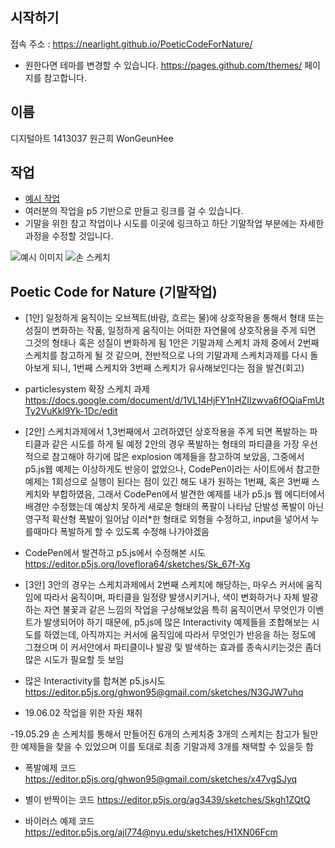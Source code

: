 ## 시작하기

접속 주소 : <https://nearlight.github.io/PoeticCodeForNature/>

 * 원한다면 테마를 변경할 수 있습니다. <https://pages.github.com/themes/> 페이지를 참고합니다.

## 이름
디지털아트 1413037
원근희
WonGeunHee


## 작업
 * [예시 작업](./example/)
 * 여러분의 작업을 p5 기반으로 만들고 링크를 걸 수 있습니다.
 * 기말을 위한 참고 작업이나 시도를 이곳에 링크하고 하단 기말작업 부분에는 자세한 과정을 수정할 것입니다.

 ![예시 이미지](./example_img.png)
 ![손 스케치](./1.png)

## Poetic Code for Nature (기말작업)
* [1안] 일정하게 움직이는 오브젝트(바람, 흐르는 물)에 상호작용을 통해서 형태 또는
성질이 변화하는 작품, 일정하게 움직이는 어떠한 자연물에 상호작용을 주게 되면 그것의 형태나 혹은 성질이 변화하게 됨
1안은 기말과제 스케치 과제 중에서 2번째 스케치를 참고하게 될 것 같으며, 전반적으로 나의 기말과제 스케치과제를 다시 돌아보게 되니, 1번째 스케치와 3번째 스케치가 유사해보인다는 점을 발견(회고)
* particlesystem 확장 스케치 과제
<https://docs.google.com/document/d/1VL14HjFY1nHZIIzwva6fOQiaFmUtTy2VuKkl9Yk-1Dc/edit>




* [2안] 스케치과제에서 1,3번째에서 고려하였던 상호작용을 주게 되면 폭발하는 파티클과 같은 시도를 하게 될 예정
2안의 경우 폭발하는 형태의 파티클을 가장 우선적으로 참고해야 하기에 많은 explosion 예제들을 참고하여 보았음, 그중에서 p5.js웹 예제는 이상하게도 반응이 없었으나, CodePen이라는 사이트에서 참고한 예제는 1회성으로 실행이 된다는 점이 있긴 해도 내가 원하는 1번째, 혹은 3번째 스케치와 부합하였음, 그래서 CodePen에서 발견한 예제를 내가 p5.js 웹 에디터에서 배경만 수정했는데
예상치 못하게 새로운 형태의 폭팔이 나타남 단발성 폭발이 아닌 영구적 확산형 폭발이 일어남 이러*한 형태로 외형을 수정하고, input을 넣어서 누를때마다 폭발하게 할 수 있도록 수정해 나가야겠음
* CodePen에서 발견하고 p5.js에서 수정해본 시도<https://editor.p5js.org/loveflora64/sketches/Sk_67f-Xg>


* [3안]
3안의 경우는 스케치과제에서 2번째 스케치에 해당하는, 마우스 커서에 움직임에 따라서 움직이며, 파티클을 일정량 발생시키거나, 색이 변화하거나 자체 발광하는 자연 불꽃과 같은 느낌의 작업을 구상해보았음
특히 움직이면서 무엇인가 이벤트가 발생되어야 하기 때문에, p5.js에 많은 Interactivity 예제들을 조합해보는 시도를 하였는데, 아직까지는 커서에 움직임에 따라서 무엇인가 반응을 하는 정도에
그쳤으며 이 커서안에서 파티클이나 발광 및 발색하는 효과를 종속시키는것은 좀더 많은 시도가 필요할 듯 보임

* 많은 Interactivity를 합쳐본 p5.js시도 <https://editor.p5js.org/ghwon95@gmail.com/sketches/N3GJW7uhq>






* 19.06.02
작업을 위한 자원 채취

-19.05.29 손 스케치를 통해서 만들어진 6개의 스케치중 3개의 스케치는 참고가 될만한 예제들을 찾을 수 있었으며 이를 토대로 최종 기말과제 3개를 채택할 수 있을듯 함

* 폭발예제 코드
<https://editor.p5js.org/ghwon95@gmail.com/sketches/x47vgSJyq>

* 별이 반짝이는 코드
<https://editor.p5js.org/ag3439/sketches/Skgh1ZQtQ>

* 바이러스 예제 코드
<https://editor.p5js.org/ajl774@nyu.edu/sketches/H1XN06Fcm>
